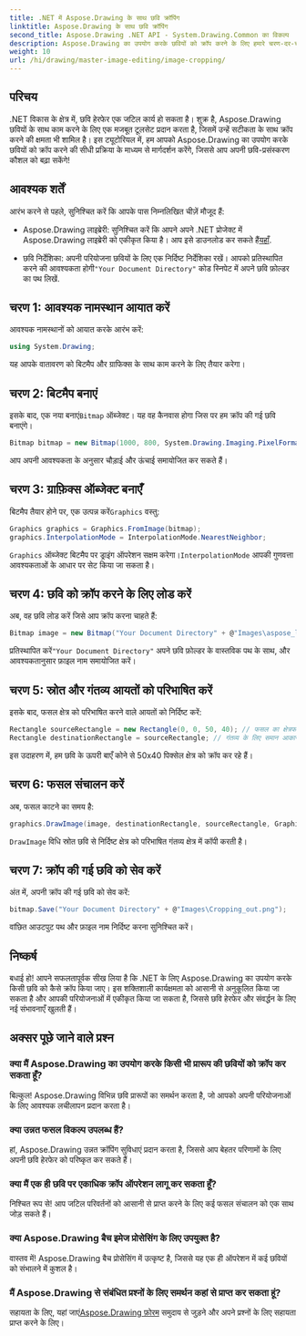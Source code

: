 ```yaml
---
title: .NET में Aspose.Drawing के साथ छवि क्रॉपिंग
linktitle: Aspose.Drawing के साथ छवि क्रॉपिंग
second_title: Aspose.Drawing .NET API - System.Drawing.Common का विकल्प
description: Aspose.Drawing का उपयोग करके छवियों को क्रॉप करने के लिए हमारे चरण-दर-चरण गाइड के साथ अपने .NET अनुप्रयोगों में छवि हेरफेर की शक्ति को अनलॉक करें। यह ट्यूटोरियल बिटमैप बनाने से लेकर अंतिम क्रॉप की गई छवि को सहेजने तक, आपको जो कुछ भी जानना चाहिए, उसे कवर करता है।
weight: 10
url: /hi/drawing/master-image-editing/image-cropping/
---
```

## परिचय

.NET विकास के क्षेत्र में, छवि हेरफेर एक जटिल कार्य हो सकता है। शुक्र है, Aspose.Drawing छवियों के साथ काम करने के लिए एक मजबूत टूलसेट प्रदान करता है, जिसमें उन्हें सटीकता के साथ क्रॉप करने की क्षमता भी शामिल है। इस ट्यूटोरियल में, हम आपको Aspose.Drawing का उपयोग करके छवियों को क्रॉप करने की सीधी प्रक्रिया के माध्यम से मार्गदर्शन करेंगे, जिससे आप अपनी छवि-प्रसंस्करण कौशल को बढ़ा सकेंगे!

## आवश्यक शर्तें

आरंभ करने से पहले, सुनिश्चित करें कि आपके पास निम्नलिखित चीज़ें मौजूद हैं:

- Aspose.Drawing लाइब्रेरी: सुनिश्चित करें कि आपने अपने .NET प्रोजेक्ट में Aspose.Drawing लाइब्रेरी को एकीकृत किया है। आप इसे डाउनलोड कर सकते हैं[यहाँ](https://releases.aspose.com/drawing/net/).
  
-  छवि निर्देशिका: अपनी परियोजना छवियों के लिए एक निर्दिष्ट निर्देशिका रखें। आपको प्रतिस्थापित करने की आवश्यकता होगी`"Your Document Directory"` कोड स्निपेट में अपने छवि फ़ोल्डर का पथ लिखें.

## चरण 1: आवश्यक नामस्थान आयात करें

आवश्यक नामस्थानों को आयात करके आरंभ करें:

```csharp
using System.Drawing;
```

यह आपके वातावरण को बिटमैप और ग्राफिक्स के साथ काम करने के लिए तैयार करेगा।

## चरण 2: बिटमैप बनाएं

 इसके बाद, एक नया बनाएं`Bitmap` ऑब्जेक्ट। यह वह कैनवास होगा जिस पर हम क्रॉप की गई छवि बनाएंगे।

```csharp
Bitmap bitmap = new Bitmap(1000, 800, System.Drawing.Imaging.PixelFormat.Format32bppPArgb);
```

आप अपनी आवश्यकता के अनुसार चौड़ाई और ऊंचाई समायोजित कर सकते हैं।

## चरण 3: ग्राफ़िक्स ऑब्जेक्ट बनाएँ

 बिटमैप तैयार होने पर, एक उत्पन्न करें`Graphics` वस्तु:

```csharp
Graphics graphics = Graphics.FromImage(bitmap);
graphics.InterpolationMode = InterpolationMode.NearestNeighbor;
```

`Graphics` ऑब्जेक्ट बिटमैप पर ड्राइंग ऑपरेशन सक्षम करेगा।`InterpolationMode` आपकी गुणवत्ता आवश्यकताओं के आधार पर सेट किया जा सकता है।

## चरण 4: छवि को क्रॉप करने के लिए लोड करें

अब, वह छवि लोड करें जिसे आप क्रॉप करना चाहते हैं:

```csharp
Bitmap image = new Bitmap("Your Document Directory" + @"Images\aspose_logo.png");
```

 प्रतिस्थापित करें`"Your Document Directory"` अपने छवि फ़ोल्डर के वास्तविक पथ के साथ, और आवश्यकतानुसार फ़ाइल नाम समायोजित करें।

## चरण 5: स्रोत और गंतव्य आयतों को परिभाषित करें

इसके बाद, फसल क्षेत्र को परिभाषित करने वाले आयतों को निर्दिष्ट करें:

```csharp
Rectangle sourceRectangle = new Rectangle(0, 0, 50, 40); // फसल का क्षेत्रफल
Rectangle destinationRectangle = sourceRectangle; // गंतव्य के लिए समान आकार
```

इस उदाहरण में, हम छवि के ऊपरी बाएँ कोने से 50x40 पिक्सेल क्षेत्र को क्रॉप कर रहे हैं।

## चरण 6: फसल संचालन करें

अब, फसल काटने का समय है:

```csharp
graphics.DrawImage(image, destinationRectangle, sourceRectangle, GraphicsUnit.Pixel);
```

`DrawImage` विधि स्रोत छवि से निर्दिष्ट क्षेत्र को परिभाषित गंतव्य क्षेत्र में कॉपी करती है।

## चरण 7: क्रॉप की गई छवि को सेव करें

अंत में, अपनी क्रॉप की गई छवि को सेव करें:

```csharp
bitmap.Save("Your Document Directory" + @"Images\Cropping_out.png");
```

वांछित आउटपुट पथ और फ़ाइल नाम निर्दिष्ट करना सुनिश्चित करें।

## निष्कर्ष

बधाई हो! आपने सफलतापूर्वक सीख लिया है कि .NET के लिए Aspose.Drawing का उपयोग करके किसी छवि को कैसे क्रॉप किया जाए। इस शक्तिशाली कार्यक्षमता को आसानी से अनुकूलित किया जा सकता है और आपकी परियोजनाओं में एकीकृत किया जा सकता है, जिससे छवि हेरफेर और संवर्द्धन के लिए नई संभावनाएँ खुलती हैं।

## अक्सर पूछे जाने वाले प्रश्न

### क्या मैं Aspose.Drawing का उपयोग करके किसी भी प्रारूप की छवियों को क्रॉप कर सकता हूँ?

बिल्कुल! Aspose.Drawing विभिन्न छवि प्रारूपों का समर्थन करता है, जो आपको अपनी परियोजनाओं के लिए आवश्यक लचीलापन प्रदान करता है।

### क्या उन्नत फसल विकल्प उपलब्ध हैं?

हां, Aspose.Drawing उन्नत क्रॉपिंग सुविधाएं प्रदान करता है, जिससे आप बेहतर परिणामों के लिए अपनी छवि हेरफेर को परिष्कृत कर सकते हैं।

### क्या मैं एक ही छवि पर एकाधिक क्रॉप ऑपरेशन लागू कर सकता हूँ?

निश्चित रूप से! आप जटिल परिवर्तनों को आसानी से प्राप्त करने के लिए कई फसल संचालन को एक साथ जोड़ सकते हैं।

### क्या Aspose.Drawing बैच इमेज प्रोसेसिंग के लिए उपयुक्त है?

वास्तव में! Aspose.Drawing बैच प्रोसेसिंग में उत्कृष्ट है, जिससे यह एक ही ऑपरेशन में कई छवियों को संभालने में कुशल है।

### मैं Aspose.Drawing से संबंधित प्रश्नों के लिए समर्थन कहां से प्राप्त कर सकता हूं?

सहायता के लिए, यहां जाएं[Aspose.Drawing फ़ोरम](https://forum.aspose.com/c/diagram/17) समुदाय से जुड़ने और अपने प्रश्नों के लिए सहायता प्राप्त करने के लिए।
